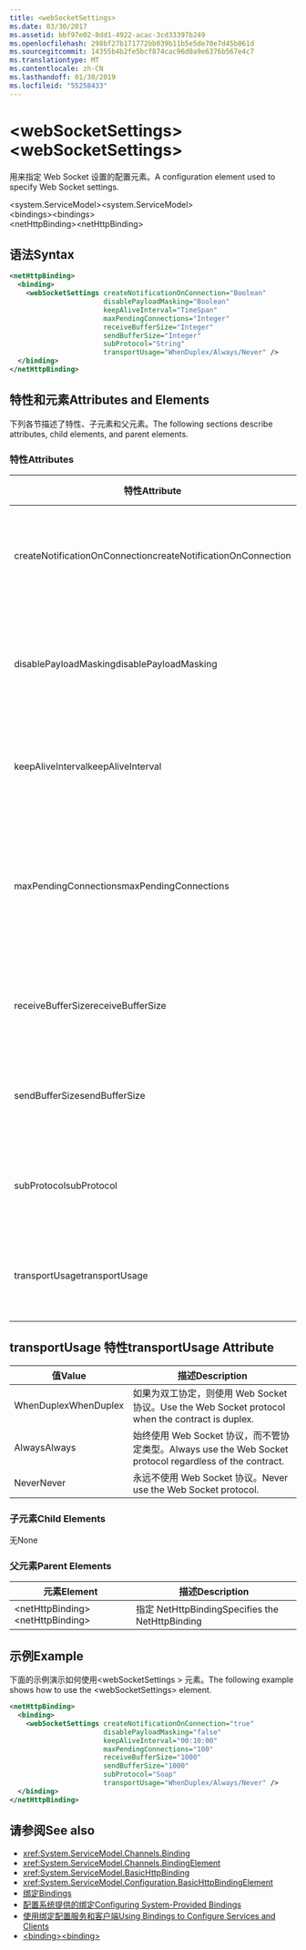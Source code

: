 ```yaml
---
title: <webSocketSettings>
ms.date: 03/30/2017
ms.assetid: bbf97e02-8dd1-4922-acac-3cd33397b249
ms.openlocfilehash: 298bf27b171772bb039b11b5e5de70e7d45b061d
ms.sourcegitcommit: 14355b4b2fe5bcf874cac96d0a9e6376b567e4c7
ms.translationtype: MT
ms.contentlocale: zh-CN
ms.lasthandoff: 01/30/2019
ms.locfileid: "55258433"
---
```

# <a name="websocketsettings"></a><span data-ttu-id="0aaa7-101">\<webSocketSettings></span><span class="sxs-lookup"><span data-stu-id="0aaa7-101">\<webSocketSettings></span></span>
<span data-ttu-id="0aaa7-102">用来指定 Web Socket 设置的配置元素。</span><span class="sxs-lookup"><span data-stu-id="0aaa7-102">A configuration element used to specify Web Socket settings.</span></span>  
  
<span data-ttu-id="0aaa7-103">\<system.ServiceModel></span><span class="sxs-lookup"><span data-stu-id="0aaa7-103">\<system.ServiceModel></span></span>  
<span data-ttu-id="0aaa7-104">\<bindings></span><span class="sxs-lookup"><span data-stu-id="0aaa7-104">\<bindings></span></span>  
<span data-ttu-id="0aaa7-105">\<netHttpBinding></span><span class="sxs-lookup"><span data-stu-id="0aaa7-105">\<netHttpBinding></span></span>  
  
## <a name="syntax"></a><span data-ttu-id="0aaa7-106">语法</span><span class="sxs-lookup"><span data-stu-id="0aaa7-106">Syntax</span></span>  
  
```xml  
<netHttpBinding>
  <binding>
    <webSocketSettings createNotificationOnConnection="Boolean"
                       disablePayloadMasking="Boolean"
                       keepAliveInterval="TimeSpan"
                       maxPendingConnections="Integer"
                       receiveBufferSize="Integer"
                       sendBufferSize="Integer"
                       subProtocol="String"
                       transportUsage="WhenDuplex/Always/Never" />
  </binding>
</netHttpBinding>
```  
  
## <a name="attributes-and-elements"></a><span data-ttu-id="0aaa7-107">特性和元素</span><span class="sxs-lookup"><span data-stu-id="0aaa7-107">Attributes and Elements</span></span>  
 <span data-ttu-id="0aaa7-108">下列各节描述了特性、子元素和父元素。</span><span class="sxs-lookup"><span data-stu-id="0aaa7-108">The following sections describe attributes, child elements, and parent elements.</span></span>  
  
### <a name="attributes"></a><span data-ttu-id="0aaa7-109">特性</span><span class="sxs-lookup"><span data-stu-id="0aaa7-109">Attributes</span></span>  
  
|<span data-ttu-id="0aaa7-110">特性</span><span class="sxs-lookup"><span data-stu-id="0aaa7-110">Attribute</span></span>|<span data-ttu-id="0aaa7-111">描述</span><span class="sxs-lookup"><span data-stu-id="0aaa7-111">Description</span></span>|  
|---------------|-----------------|  
|<span data-ttu-id="0aaa7-112">createNotificationOnConnection</span><span class="sxs-lookup"><span data-stu-id="0aaa7-112">createNotificationOnConnection</span></span>|<span data-ttu-id="0aaa7-113">指定是否在连接时发送通知。</span><span class="sxs-lookup"><span data-stu-id="0aaa7-113">Specifies whether a notification is sent upon connection.</span></span>|  
|<span data-ttu-id="0aaa7-114">disablePayloadMasking</span><span class="sxs-lookup"><span data-stu-id="0aaa7-114">disablePayloadMasking</span></span>|<span data-ttu-id="0aaa7-115">指定是否禁用 Web Socket 掩码。</span><span class="sxs-lookup"><span data-stu-id="0aaa7-115">Specifies whether Web Socket masking is disabled.</span></span>|  
|<span data-ttu-id="0aaa7-116">keepAliveInterval</span><span class="sxs-lookup"><span data-stu-id="0aaa7-116">keepAliveInterval</span></span>|<span data-ttu-id="0aaa7-117">指定保持活动状态的间隔。</span><span class="sxs-lookup"><span data-stu-id="0aaa7-117">Specifies the keep alive interval.</span></span>|  
|<span data-ttu-id="0aaa7-118">maxPendingConnections</span><span class="sxs-lookup"><span data-stu-id="0aaa7-118">maxPendingConnections</span></span>|<span data-ttu-id="0aaa7-119">指定服务上等待调度的最大连接数。</span><span class="sxs-lookup"><span data-stu-id="0aaa7-119">Specifies the maximum number of connections awaiting dispatch on the service.</span></span>|  
|<span data-ttu-id="0aaa7-120">receiveBufferSize</span><span class="sxs-lookup"><span data-stu-id="0aaa7-120">receiveBufferSize</span></span>|<span data-ttu-id="0aaa7-121">指定接收缓冲区的大小。</span><span class="sxs-lookup"><span data-stu-id="0aaa7-121">Specifies the size of the receive buffer.</span></span>|  
|<span data-ttu-id="0aaa7-122">sendBufferSize</span><span class="sxs-lookup"><span data-stu-id="0aaa7-122">sendBufferSize</span></span>|<span data-ttu-id="0aaa7-123">指定发送缓冲区的大小。</span><span class="sxs-lookup"><span data-stu-id="0aaa7-123">Specifies the size of the send buffer.</span></span>|  
|<span data-ttu-id="0aaa7-124">subProtocol</span><span class="sxs-lookup"><span data-stu-id="0aaa7-124">subProtocol</span></span>|<span data-ttu-id="0aaa7-125">指定 Web Socket 子协议。</span><span class="sxs-lookup"><span data-stu-id="0aaa7-125">Specifies the Web Socket subprotocol.</span></span>|  
|<span data-ttu-id="0aaa7-126">transportUsage</span><span class="sxs-lookup"><span data-stu-id="0aaa7-126">transportUsage</span></span>|<span data-ttu-id="0aaa7-127">指定何时使用 Web Socket。</span><span class="sxs-lookup"><span data-stu-id="0aaa7-127">Specifies when to use Web Sockets.</span></span>|  
  
## <a name="transportusage-attribute"></a><span data-ttu-id="0aaa7-128">transportUsage 特性</span><span class="sxs-lookup"><span data-stu-id="0aaa7-128">transportUsage Attribute</span></span>  
  
|<span data-ttu-id="0aaa7-129">值</span><span class="sxs-lookup"><span data-stu-id="0aaa7-129">Value</span></span>|<span data-ttu-id="0aaa7-130">描述</span><span class="sxs-lookup"><span data-stu-id="0aaa7-130">Description</span></span>|  
|-----------|-----------------|  
|<span data-ttu-id="0aaa7-131">WhenDuplex</span><span class="sxs-lookup"><span data-stu-id="0aaa7-131">WhenDuplex</span></span>|<span data-ttu-id="0aaa7-132">如果为双工协定，则使用 Web Socket 协议。</span><span class="sxs-lookup"><span data-stu-id="0aaa7-132">Use the Web Socket protocol when the contract is duplex.</span></span>|  
|<span data-ttu-id="0aaa7-133">Always</span><span class="sxs-lookup"><span data-stu-id="0aaa7-133">Always</span></span>|<span data-ttu-id="0aaa7-134">始终使用 Web Socket 协议，而不管协定类型。</span><span class="sxs-lookup"><span data-stu-id="0aaa7-134">Always use the Web Socket protocol regardless of the contract.</span></span>|  
|<span data-ttu-id="0aaa7-135">Never</span><span class="sxs-lookup"><span data-stu-id="0aaa7-135">Never</span></span>|<span data-ttu-id="0aaa7-136">永远不使用 Web Socket 协议。</span><span class="sxs-lookup"><span data-stu-id="0aaa7-136">Never use the Web Socket protocol.</span></span>|  
  
### <a name="child-elements"></a><span data-ttu-id="0aaa7-137">子元素</span><span class="sxs-lookup"><span data-stu-id="0aaa7-137">Child Elements</span></span>  
 <span data-ttu-id="0aaa7-138">无</span><span class="sxs-lookup"><span data-stu-id="0aaa7-138">None</span></span>  
  
### <a name="parent-elements"></a><span data-ttu-id="0aaa7-139">父元素</span><span class="sxs-lookup"><span data-stu-id="0aaa7-139">Parent Elements</span></span>  
  
|<span data-ttu-id="0aaa7-140">元素</span><span class="sxs-lookup"><span data-stu-id="0aaa7-140">Element</span></span>|<span data-ttu-id="0aaa7-141">描述</span><span class="sxs-lookup"><span data-stu-id="0aaa7-141">Description</span></span>|  
|-------------|-----------------|  
|<span data-ttu-id="0aaa7-142">\<netHttpBinding></span><span class="sxs-lookup"><span data-stu-id="0aaa7-142">\<netHttpBinding></span></span>|<span data-ttu-id="0aaa7-143">指定 NetHttpBinding</span><span class="sxs-lookup"><span data-stu-id="0aaa7-143">Specifies the NetHttpBinding</span></span>|  
  
## <a name="example"></a><span data-ttu-id="0aaa7-144">示例</span><span class="sxs-lookup"><span data-stu-id="0aaa7-144">Example</span></span>  
 <span data-ttu-id="0aaa7-145">下面的示例演示如何使用\<webSocketSettings > 元素。</span><span class="sxs-lookup"><span data-stu-id="0aaa7-145">The following example shows how to use the \<webSocketSettings> element.</span></span>  
  
```xml  
<netHttpBinding>
  <binding>
    <webSocketSettings createNotificationOnConnection="true"
                       disablePayloadMasking="false"
                       keepAliveInterval="00:10:00"
                       maxPendingConnections="100"
                       receiveBufferSize="1000"
                       sendBufferSize="1000"
                       subProtocol="Soap"
                       transportUsage="WhenDuplex/Always/Never" />
  </binding>
</netHttpBinding>
```  
  
## <a name="see-also"></a><span data-ttu-id="0aaa7-146">请参阅</span><span class="sxs-lookup"><span data-stu-id="0aaa7-146">See also</span></span>
- <xref:System.ServiceModel.Channels.Binding>
- <xref:System.ServiceModel.Channels.BindingElement>
- <xref:System.ServiceModel.BasicHttpBinding>
- <xref:System.ServiceModel.Configuration.BasicHttpBindingElement>
- [<span data-ttu-id="0aaa7-147">绑定</span><span class="sxs-lookup"><span data-stu-id="0aaa7-147">Bindings</span></span>](../../../../../docs/framework/wcf/bindings.md)
- [<span data-ttu-id="0aaa7-148">配置系统提供的绑定</span><span class="sxs-lookup"><span data-stu-id="0aaa7-148">Configuring System-Provided Bindings</span></span>](../../../../../docs/framework/wcf/feature-details/configuring-system-provided-bindings.md)
- [<span data-ttu-id="0aaa7-149">使用绑定配置服务和客户端</span><span class="sxs-lookup"><span data-stu-id="0aaa7-149">Using Bindings to Configure Services and Clients</span></span>](../../../../../docs/framework/wcf/using-bindings-to-configure-services-and-clients.md)
- [<span data-ttu-id="0aaa7-150">\<binding></span><span class="sxs-lookup"><span data-stu-id="0aaa7-150">\<binding></span></span>](../../../../../docs/framework/misc/binding.md)
